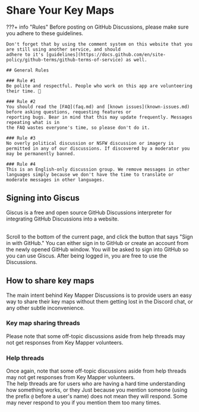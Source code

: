 # Share Your Key Maps

???+ info "Rules"
    Before posting on GitHub Discussions, please make sure you adhere to these guidelines.
    
    Don't forget that by using the comment system on this website that you are still using another service, and should
    adhere to it's [guidelines](https://docs.github.com/en/site-policy/github-terms/github-terms-of-service) as well.
    
    ## General Rules
    
    ### Rule #1
    Be polite and respectful. People who work on this app are volunteering their time. 🙂
    
    ### Rule #2
    You should read the [FAQ](faq.md) and [known issues](known-issues.md) before asking questions, requesting features or
    reporting bugs. Bear in mind that this may update frequently. Messages repeating what is in
    the FAQ wastes everyone's time, so please don't do it.
    
    ### Rule #3
    No overly political discussion or NSFW discussion or imagery is permitted in any of our discussions. If discovered by a moderator you may be permanently banned.
    
    ### Rule #4
    This is an English-only discussion group. We remove messages in other languages simply because we don't have the time to translate or moderate messages in other languages.

## Signing into Giscus

Giscus is a free and open source GitHub Discussions interpreter for integrating GitHub Discussions into a
website.<br><br>

Scroll to the bottom of the current page, and click the button that says "Sign in with GitHub." You can either sign in
to GitHub or create an account from the newly opened GitHub window. You will be asked to sign into GitHub so you can use
Giscus. After being logged in, you are free to use the Discussions.

## How to share key maps

The main intent behind Key Mapper Discussions is to provide users an easy way to share their key maps without them
getting lost in the Discord chat, or any other subtle inconvenience.

### Key map sharing threads

Please note that some off-topic discussions aside from help threads may not get responses from Key Mapper
volunteers.<br>

### Help threads

Once again, note that some off-topic discussions aside from help threads may not get responses from Key Mapper
volunteers.<br>
The help threads are for users who are having a hard time understanding how something works, or they Just because you
mention someone (using the prefix ```@``` before a user's name) does not mean they will respond. Some may never respond
to you if you mention them too many times.
